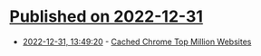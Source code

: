 # [Published on 2022-12-31](index.md)

* [2022-12-31, 13:49:20](https://news.ycombinator.com/item?id=34196381) - [Cached Chrome Top Million Websites](https://github.com/zakird/crux-top-lists)
